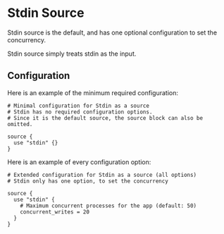 # Stdin Source

Stdin source is the default, and has one optional configuration to set the concurrency. 

Stdin source simply treats stdin as the input.

## Configuration 

Here is an example of the minimum required configuration:

```hcl
# Minimal configuration for Stdin as a source
# Stdin has no required configuration options.
# Since it is the default source, the source block can also be omitted.

source {
  use "stdin" {}
}
```

Here is an example of every configuration option:

```hcl
# Extended configuration for Stdin as a source (all options)
# Stdin only has one option, to set the concurrency

source {
  use "stdin" {
    # Maximum concurrent processes for the app (default: 50)
    concurrent_writes = 20
  }    
}
```